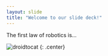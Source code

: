 ```yaml
---
layout: slide
title: "Welcome to our slide deck!"
---
```


The first law of robotics is...

![droidtocat](https://octodex.github.com/images/droidtocat.png)
{: .center}
